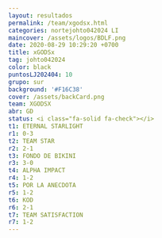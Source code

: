 ```yaml
---
layout: resultados
permalink: /team/xgodsx.html
categories: nortejohto042024 LI
maincover: /assets/logos/BDLF.png   
date: 2020-08-29 10:29:20 +0700
title: xGODSx
tag: johto042024
color: black
puntosLJ202404: 10
grupo: sur
background: '#F16C38'
cover: /assets/backCard.png
team: XGODSX
abr: GD
status: <i class="fa-solid fa-check"></i>
t1: ETERNAL STARLIGHT
r1: 0-3
t2: TEAM STAR
r2: 2-1
t3: FONDO DE BIKINI
r3: 3-0
t4: ALPHA IMPACT
r4: 1-2
t5: POR LA ANECDOTA
r5: 1-2
t6: KOD
r6: 2-1
t7: TEAM SATISFACTION
r7: 1-2
---
```



